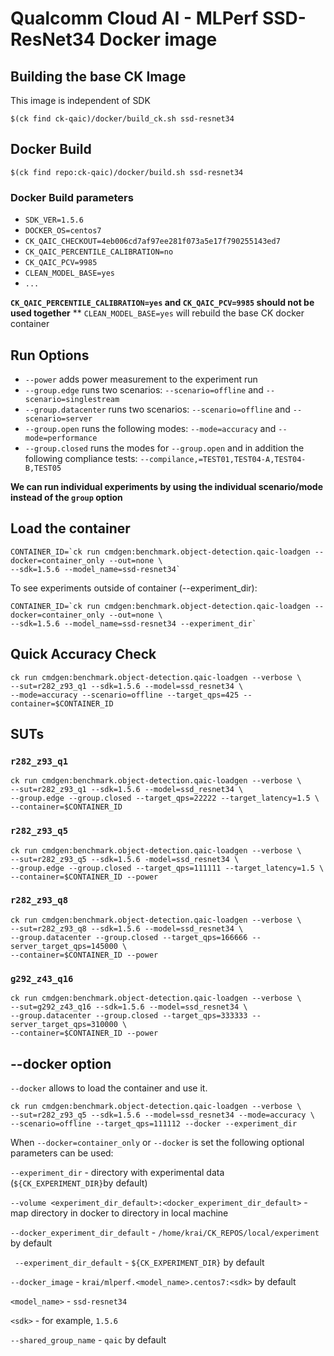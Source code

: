 # Qualcomm Cloud AI - MLPerf SSD-ResNet34 Docker image

## Building the base CK Image

This image is independent of SDK
```
$(ck find ck-qaic)/docker/build_ck.sh ssd-resnet34
```

## Docker Build

```
$(ck find repo:ck-qaic)/docker/build.sh ssd-resnet34
```

### Docker Build parameters

- `SDK_VER=1.5.6`
- `DOCKER_OS=centos7`
- `CK_QAIC_CHECKOUT=4eb006cd7af97ee281f073a5e17f790255143ed7`
- `CK_QAIC_PERCENTILE_CALIBRATION=no`
- `CK_QAIC_PCV=9985`
- `CLEAN_MODEL_BASE=yes`
- `...`

**`CK_QAIC_PERCENTILE_CALIBRATION=yes` and `CK_QAIC_PCV=9985` should not be used together**
** `CLEAN_MODEL_BASE=yes` will rebuild the base CK docker container

## Run Options

* `--power` adds power measurement to the experiment run
* `--group.edge` runs two scenarios: `--scenario=offline` and `--scenario=singlestream`
* `--group.datacenter` runs two scenarios: `--scenario=offline` and `--scenario=server`
* `--group.open` runs the following modes: `--mode=accuracy` and `--mode=performance`
* `--group.closed` runs the modes for `--group.open` and in addition the following compliance tests: `--compilance,=TEST01,TEST04-A,TEST04-B,TEST05`

**We can run individual experiments by using the individual scenario/mode instead of the `group` option**


## Load the container
```
CONTAINER_ID=`ck run cmdgen:benchmark.object-detection.qaic-loadgen --docker=container_only --out=none \ 
--sdk=1.5.6 --model_name=ssd-resnet34`
```
To see experiments outside of container (--experiment_dir):

```
CONTAINER_ID=`ck run cmdgen:benchmark.object-detection.qaic-loadgen --docker=container_only --out=none \ 
--sdk=1.5.6 --model_name=ssd-resnet34 --experiment_dir`
```

## Quick Accuracy Check
```
ck run cmdgen:benchmark.object-detection.qaic-loadgen --verbose \
--sut=r282_z93_q1 --sdk=1.5.6 --model=ssd_resnet34 \
--mode=accuracy --scenario=offline --target_qps=425 --container=$CONTAINER_ID
```

## SUTs

### `r282_z93_q1`

```
ck run cmdgen:benchmark.object-detection.qaic-loadgen --verbose \
--sut=r282_z93_q1 --sdk=1.5.6 --model=ssd_resnet34 \
--group.edge --group.closed --target_qps=22222 --target_latency=1.5 \
--container=$CONTAINER_ID
```

### `r282_z93_q5`

```
ck run cmdgen:benchmark.object-detection.qaic-loadgen --verbose \
--sut=r282_z93_q5 --sdk=1.5.6 -model=ssd_resnet34 \
--group.edge --group.closed --target_qps=111111 --target_latency=1.5 \
--container=$CONTAINER_ID --power
```

### `r282_z93_q8`

```
ck run cmdgen:benchmark.object-detection.qaic-loadgen --verbose \
--sut=r282_z93_q8 --sdk=1.5.6 --model=ssd_resnet34 \
--group.datacenter --group.closed --target_qps=166666 --server_target_qps=145000 \
--container=$CONTAINER_ID --power
```

### `g292_z43_q16`

```
ck run cmdgen:benchmark.object-detection.qaic-loadgen --verbose \
--sut=g292_z43_q16 --sdk=1.5.6 --model=ssd_resnet34 \
--group.datacenter --group.closed --target_qps=333333 --server_target_qps=310000 \
--container=$CONTAINER_ID --power
```

## --docker option

`--docker` allows to load the container and use it. 

```
ck run cmdgen:benchmark.object-detection.qaic-loadgen --verbose \
--sut=r282_z93_q5 --sdk=1.5.6 --model=ssd_resnet34 --mode=accuracy \
--scenario=offline --target_qps=111112 --docker --experiment_dir
```
When `--docker=container_only` or `--docker` is set the following optional parameters can be used:


`--experiment_dir` - directory with experimental data (`${CK_EXPERIMENT_DIR}`by default)

`--volume <experiment_dir_default>:<docker_experiment_dir_default>` - map directory in docker to directory in local machine

`--docker_experiment_dir_default`  - `/home/krai/CK_REPOS/local/experiment` by default

` --experiment_dir_default`  - `${CK_EXPERIMENT_DIR}` by default
 
`--docker_image`   - `krai/mlperf.<model_name>.centos7:<sdk>` by default

`<model_name>` - `ssd-resnet34`      

`<sdk>` - for example, `1.5.6`

`--shared_group_name` - `qaic` by default

